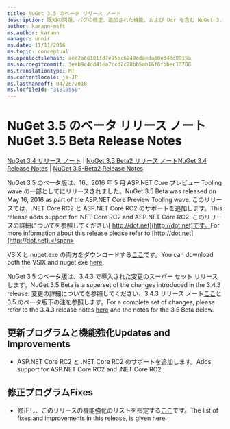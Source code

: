 ```yaml
---
title: NuGet 3.5 のベータ リリース ノート
description: 既知の問題、バグの修正、追加された機能、および Dcr を含む NuGet 3.5 のベータ版のリリース ノートします。
author: karann-msft
ms.author: karann
manager: unnir
ms.date: 11/11/2016
ms.topic: conceptual
ms.openlocfilehash: aee2a66101fd7e95ec6240edaeda60ed48d0915a
ms.sourcegitcommit: 3eab9c4dd41ea7ccd2c28bb5ab16f6fbbec13708
ms.translationtype: MT
ms.contentlocale: ja-JP
ms.lasthandoff: 04/26/2018
ms.locfileid: "31819550"
---
```

# <a name="nuget-35-beta-release-notes"></a><span data-ttu-id="cc6d5-103">NuGet 3.5 のベータ リリース ノート</span><span class="sxs-lookup"><span data-stu-id="cc6d5-103">NuGet 3.5 Beta Release Notes</span></span>

<span data-ttu-id="cc6d5-104">[NuGet 3.4 リリース ノート](../release-notes/nuget-3.4.md) | [NuGet 3.5 Beta2 リリース ノート](../release-notes/nuget-3.5-Beta2.md)</span><span class="sxs-lookup"><span data-stu-id="cc6d5-104">[NuGet 3.4 Release Notes](../release-notes/nuget-3.4.md) | [NuGet 3.5-Beta2 Release Notes](../release-notes/nuget-3.5-Beta2.md)</span></span>

<span data-ttu-id="cc6d5-105">NuGet 3.5 のベータ版は、16、2016 年 5 月 ASP.NET Core プレビュー Tooling wave の一部としてにリリースされました。</span><span class="sxs-lookup"><span data-stu-id="cc6d5-105">NuGet 3.5 Beta was released on May 16, 2016 as part of the ASP.NET Core Preview Tooling wave.</span></span> <span data-ttu-id="cc6d5-106">このリリースでは、.NET Core RC2 と ASP.NET Core RC2 のサポートを追加します。</span><span class="sxs-lookup"><span data-stu-id="cc6d5-106">This release adds support for .NET Core RC2 and ASP.NET Core RC2.</span></span> <span data-ttu-id="cc6d5-107">このリリースの詳細についてを参照してください[ http://dot.net](http://dot.net)です。</span><span class="sxs-lookup"><span data-stu-id="cc6d5-107">For more information about this release please refer to [http://dot.net](http://dot.net).</span></span>

<span data-ttu-id="cc6d5-108">VSIX と nuget.exe の両方をダウンロードする[ここ](https://dist.nuget.org/index.html)です。</span><span class="sxs-lookup"><span data-stu-id="cc6d5-108">You can download both the VSIX and nuget.exe [here](https://dist.nuget.org/index.html).</span></span>

<span data-ttu-id="cc6d5-109">NuGet 3.5 のベータ版は、3.4.3 で導入された変更のスーパー セット リリースします。</span><span class="sxs-lookup"><span data-stu-id="cc6d5-109">NuGet 3.5 Beta is a superset of the changes introduced in the 3.4.3 release.</span></span> <span data-ttu-id="cc6d5-110">変更の詳細についてを参照してください、3.4.3 リリース ノート[ここ](https://github.com/NuGet/Home/issues?q=is%3Aissue+milestone%3A3.4.3+is%3Aclosed)と 3.5 のベータ版下の注を参照します。</span><span class="sxs-lookup"><span data-stu-id="cc6d5-110">For a complete set of changes, please refer to the 3.4.3 release notes [here](https://github.com/NuGet/Home/issues?q=is%3Aissue+milestone%3A3.4.3+is%3Aclosed) and the notes for the 3.5 Beta below.</span></span>

## <a name="updates-and-improvements"></a><span data-ttu-id="cc6d5-111">更新プログラムと機能強化</span><span class="sxs-lookup"><span data-stu-id="cc6d5-111">Updates and Improvements</span></span>

* <span data-ttu-id="cc6d5-112">ASP.NET Core RC2 と .NET Core RC2 のサポートを追加します。</span><span class="sxs-lookup"><span data-stu-id="cc6d5-112">Adds support for ASP.NET Core RC2 and .NET Core RC2</span></span>

## <a name="fixes"></a><span data-ttu-id="cc6d5-113">修正プログラム</span><span class="sxs-lookup"><span data-stu-id="cc6d5-113">Fixes</span></span>

* <span data-ttu-id="cc6d5-114">修正し、このリリースの機能強化のリストを指定する[ここ](https://github.com/NuGet/Home/issues?q=is%3Aissue+milestone%3A%223.5+Beta%22+is%3Aclosed)です。</span><span class="sxs-lookup"><span data-stu-id="cc6d5-114">The list of fixes and improvements in this release, is given [here](https://github.com/NuGet/Home/issues?q=is%3Aissue+milestone%3A%223.5+Beta%22+is%3Aclosed).</span></span>